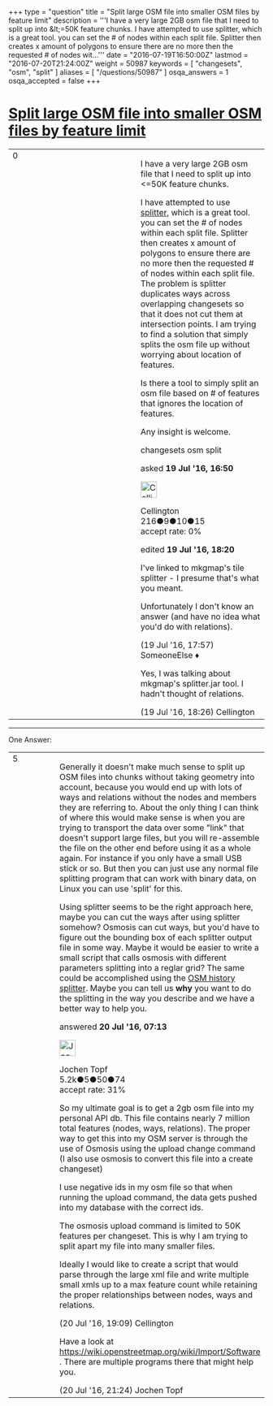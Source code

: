 +++
type = "question"
title = "Split large OSM file into smaller OSM files by feature limit"
description = '''I have a very large 2GB osm file that I need to split up into &amp;lt;=50K feature chunks.  I have attempted to use splitter, which is a great tool. you can set the # of nodes within each split file. Splitter then creates x amount of polygons to ensure there are no more then the requested # of nodes wit...'''
date = "2016-07-19T16:50:00Z"
lastmod = "2016-07-20T21:24:00Z"
weight = 50987
keywords = [ "changesets", "osm", "split" ]
aliases = [ "/questions/50987" ]
osqa_answers = 1
osqa_accepted = false
+++

<div class="headNormal">

# [Split large OSM file into smaller OSM files by feature limit](/questions/50987/split-large-osm-file-into-smaller-osm-files-by-feature-limit)

</div>

<div id="main-body">

<div id="askform">

<table id="question-table" style="width:100%;">
<colgroup>
<col style="width: 50%" />
<col style="width: 50%" />
</colgroup>
<tbody>
<tr>
<td style="width: 30px; vertical-align: top"><div class="vote-buttons">
<span id="post-50987-upvote" class="ajax-command post-vote up" rel="nofollow" title="I like this post (click again to cancel)"> </span>
<div id="post-50987-score" class="post-score" title="current number of votes">
0
</div>
<span id="post-50987-downvote" class="ajax-command post-vote down" rel="nofollow" title="I dont like this post (click again to cancel)"> </span> <span id="favorite-mark" class="ajax-command favorite-mark" rel="nofollow" title="mark/unmark this question as favorite (click again to cancel)"> </span>
<div id="favorite-count" class="favorite-count">
&#10;</div>
</div></td>
<td><div id="item-right">
<div class="question-body">
<p>I have a very large 2GB osm file that I need to split up into &lt;=50K feature chunks.</p>
<p>I have attempted to use <a href="http://www.mkgmap.org.uk/doc/splitter.html">splitter</a>, which is a great tool. you can set the # of nodes within each split file. Splitter then creates x amount of polygons to ensure there are no more then the requested # of nodes within each split file. The problem is splitter duplicates ways across overlapping changesets so that it does not cut them at intersection points. I am trying to find a solution that simply splits the osm file up without worrying about location of features.</p>
<p>Is there a tool to simply split an osm file based on # of features that ignores the location of features.</p>
<p>Any insight is welcome.</p>
</div>
<div id="question-tags" class="tags-container tags">
<span class="post-tag tag-link-changesets" rel="tag" title="see questions tagged &#39;changesets&#39;">changesets</span> <span class="post-tag tag-link-osm" rel="tag" title="see questions tagged &#39;osm&#39;">osm</span> <span class="post-tag tag-link-split" rel="tag" title="see questions tagged &#39;split&#39;">split</span>
</div>
<div id="question-controls" class="post-controls">
&#10;</div>
<div class="post-update-info-container">
<div class="post-update-info post-update-info-user">
<p>asked <strong>19 Jul '16, 16:50</strong></p>
<img src="https://secure.gravatar.com/avatar/943c484e8c04680902357de8f080dcc0?s=32&amp;d=identicon&amp;r=g" class="gravatar" width="32" height="32" alt="Cellington&#39;s gravatar image" />
<p><span>Cellington</span><br />
<span class="score" title="216 reputation points">216</span><span title="9 badges"><span class="badge1">●</span><span class="badgecount">9</span></span><span title="10 badges"><span class="silver">●</span><span class="badgecount">10</span></span><span title="15 badges"><span class="bronze">●</span><span class="badgecount">15</span></span><br />
<span class="accept_rate" title="Rate of the user&#39;s accepted answers">accept rate:</span> <span title="Cellington has no accepted answers">0%</span></p>
</div>
<div class="post-update-info post-update-info-edited">
<p><span> edited <strong>19 Jul '16, 18:20</strong> </span></p>
</div>
</div>
<div id="comments-container-50987" class="comments-container">
<span id="50989"></span>
<div id="comment-50989" class="comment">
<div id="post-50989-score" class="comment-score">
&#10;</div>
<div class="comment-text">
<p>I've linked to mkgmap's tile splitter - I presume that's what you meant.</p>
<p>Unfortunately I don't know an answer (and have no idea what you'd do with relations).</p>
</div>
<div id="comment-50989-info" class="comment-info">
<span class="comment-age">(19 Jul '16, 17:57)</span> <span class="comment-user userinfo">SomeoneElse ♦</span>
</div>
</div>
<span id="50990"></span>
<div id="comment-50990" class="comment">
<div id="post-50990-score" class="comment-score">
&#10;</div>
<div class="comment-text">
<p>Yes, I was talking about mkgmap's splitter.jar tool. I hadn't thought of relations.</p>
</div>
<div id="comment-50990-info" class="comment-info">
<span class="comment-age">(19 Jul '16, 18:26)</span> <span class="comment-user userinfo">Cellington</span>
</div>
</div>
</div>
<div id="comment-tools-50987" class="comment-tools">
&#10;</div>
<div class="clear">
&#10;</div>
<div id="comment-50987-form-container" class="comment-form-container">
&#10;</div>
<div class="clear">
&#10;</div>
</div></td>
</tr>
</tbody>
</table>

------------------------------------------------------------------------

<div class="tabBar">

<span id="sort-top"></span>

<div class="headQuestions">

One Answer:

</div>

</div>

<span id="50994"></span>

<div id="answer-container-50994" class="answer">

<table style="width:100%;">
<colgroup>
<col style="width: 50%" />
<col style="width: 50%" />
</colgroup>
<tbody>
<tr>
<td style="width: 30px; vertical-align: top"><div class="vote-buttons">
<span id="post-50994-upvote" class="ajax-command post-vote up" rel="nofollow" title="I like this post (click again to cancel)"> </span>
<div id="post-50994-score" class="post-score" title="current number of votes">
5
</div>
<span id="post-50994-downvote" class="ajax-command post-vote down" rel="nofollow" title="I dont like this post (click again to cancel)"> </span>
</div></td>
<td><div class="item-right">
<div class="answer-body">
<p>Generally it doesn't make much sense to split up OSM files into chunks without taking geometry into account, because you would end up with lots of ways and relations without the nodes and members they are referring to. About the only thing I can think of where this would make sense is when you are trying to transport the data over some "link" that doesn't support large files, but you will re-assemble the file on the other end before using it as a whole again. For instance if you only have a small USB stick or so. But then you can just use any normal file splitting program that can work with binary data, on Linux you can use 'split' for this.</p>
<p>Using splitter seems to be the right approach here, maybe you can cut the ways after using splitter somehow? Osmosis can cut ways, but you'd have to figure out the bounding box of each splitter output file in some way. Maybe it would be easier to write a small script that calls osmosis with different parameters splitting into a reglar grid? The same could be accomplished using the <a href="https://github.com/joto/osm-history-splitter">OSM history splitter</a>. Maybe you can tell us <strong>why</strong> you want to do the splitting in the way you describe and we have a better way to help you.</p>
</div>
<div class="answer-controls post-controls">
&#10;</div>
<div class="post-update-info-container">
<div class="post-update-info post-update-info-user">
<p>answered <strong>20 Jul '16, 07:13</strong></p>
<img src="https://secure.gravatar.com/avatar/2d4dfcdcde73aa5e2ffa4a9b3a7cb51d?s=32&amp;d=identicon&amp;r=g" class="gravatar" width="32" height="32" alt="Jochen%20Topf&#39;s gravatar image" />
<p><span>Jochen Topf</span><br />
<span class="score" title="5244 reputation points"><span>5.2k</span></span><span title="5 badges"><span class="badge1">●</span><span class="badgecount">5</span></span><span title="50 badges"><span class="silver">●</span><span class="badgecount">50</span></span><span title="74 badges"><span class="bronze">●</span><span class="badgecount">74</span></span><br />
<span class="accept_rate" title="Rate of the user&#39;s accepted answers">accept rate:</span> <span title="Jochen Topf has 32 accepted answers">31%</span></p>
</div>
</div>
<div id="comments-container-50994" class="comments-container">
<span id="51002"></span>
<div id="comment-51002" class="comment">
<div id="post-51002-score" class="comment-score">
&#10;</div>
<div class="comment-text">
<p>So my ultimate goal is to get a 2gb osm file into my personal API db. This file contains nearly 7 million total features (nodes, ways, relations). The proper way to get this into my OSM server is through the use of Osmosis using the upload change command (I also use osmosis to convert this file into a create changeset)</p>
<p>I use negative ids in my osm file so that when running the upload command, the data gets pushed into my database with the correct ids.</p>
<p>The osmosis upload command is limited to 50K features per changeset. This is why I am trying to split apart my file into many smaller files.</p>
<p>Ideally I would like to create a script that would parse through the large xml file and write multiple small xmls up to a max feature count while retaining the proper relationships between nodes, ways and relations.</p>
</div>
<div id="comment-51002-info" class="comment-info">
<span class="comment-age">(20 Jul '16, 19:09)</span> <span class="comment-user userinfo">Cellington</span>
</div>
</div>
<span id="51004"></span>
<div id="comment-51004" class="comment">
<div id="post-51004-score" class="comment-score">
&#10;</div>
<div class="comment-text">
<p>Have a look at <a href="https://wiki.openstreetmap.org/wiki/Import/Software">https://wiki.openstreetmap.org/wiki/Import/Software</a> . There are multiple programs there that might help you.</p>
</div>
<div id="comment-51004-info" class="comment-info">
<span class="comment-age">(20 Jul '16, 21:24)</span> <span class="comment-user userinfo">Jochen Topf</span>
</div>
</div>
</div>
<div id="comment-tools-50994" class="comment-tools">
&#10;</div>
<div class="clear">
&#10;</div>
<div id="comment-50994-form-container" class="comment-form-container">
&#10;</div>
<div class="clear">
&#10;</div>
</div></td>
</tr>
</tbody>
</table>

</div>

<div class="paginator-container-left">

</div>

</div>

</div>


